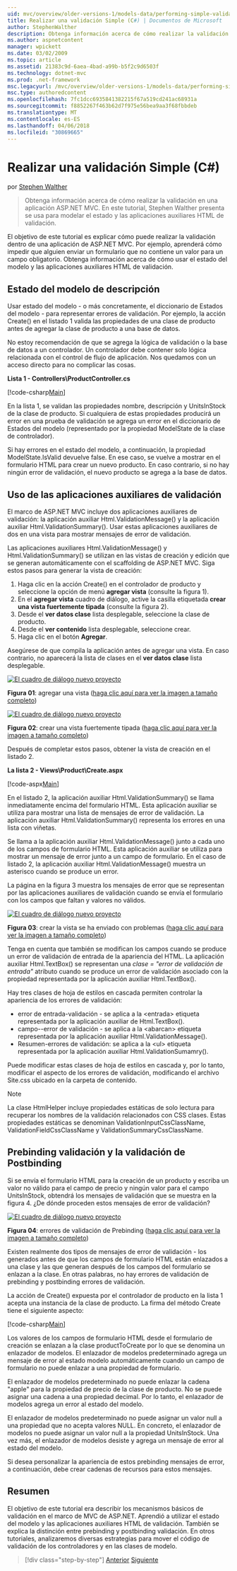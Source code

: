 ```yaml
---
uid: mvc/overview/older-versions-1/models-data/performing-simple-validation-cs
title: Realizar una validación Simple (C#) | Documentos de Microsoft
author: StephenWalther
description: Obtenga información acerca de cómo realizar la validación en una aplicación ASP.NET MVC. En este tutorial, Stephen Walther presenta se usa para modelar el estado y la aplicación auxiliar validation HTML...
ms.author: aspnetcontent
manager: wpickett
ms.date: 03/02/2009
ms.topic: article
ms.assetid: 21383c9d-6aea-4bad-a99b-b5f2c9d6503f
ms.technology: dotnet-mvc
ms.prod: .net-framework
msc.legacyurl: /mvc/overview/older-versions-1/models-data/performing-simple-validation-cs
msc.type: authoredcontent
ms.openlocfilehash: 7fc1dcc6935841382215f67a519cd241ac68931a
ms.sourcegitcommit: f8852267f463b62d7f975e56bea9aa3f68fbbdeb
ms.translationtype: MT
ms.contentlocale: es-ES
ms.lasthandoff: 04/06/2018
ms.locfileid: "30869665"
---
```

<a name="performing-simple-validation-c"></a>Realizar una validación Simple (C#)
====================
por [Stephen Walther](https://github.com/StephenWalther)

> Obtenga información acerca de cómo realizar la validación en una aplicación ASP.NET MVC. En este tutorial, Stephen Walther presenta se usa para modelar el estado y las aplicaciones auxiliares HTML de validación.


El objetivo de este tutorial es explicar cómo puede realizar la validación dentro de una aplicación de ASP.NET MVC. Por ejemplo, aprenderá cómo impedir que alguien enviar un formulario que no contiene un valor para un campo obligatorio. Obtenga información acerca de cómo usar el estado del modelo y las aplicaciones auxiliares HTML de validación.

## <a name="understanding-model-state"></a>Estado del modelo de descripción

Usar estado del modelo - o más concretamente, el diccionario de Estados del modelo - para representar errores de validación. Por ejemplo, la acción Create() en el listado 1 valida las propiedades de una clase de producto antes de agregar la clase de producto a una base de datos.


No estoy recomendación de que se agrega la lógica de validación o la base de datos a un controlador. Un controlador debe contener solo lógica relacionada con el control de flujo de aplicación. Nos quedamos con un acceso directo para no complicar las cosas.


**Lista 1 - Controllers\ProductController.cs**

[!code-csharp[Main](performing-simple-validation-cs/samples/sample1.cs)]

En la lista 1, se validan las propiedades nombre, descripción y UnitsInStock de la clase de producto. Si cualquiera de estas propiedades producirá un error en una prueba de validación se agrega un error en el diccionario de Estados del modelo (representado por la propiedad ModelState de la clase de controlador).

Si hay errores en el estado del modelo, a continuación, la propiedad ModelState.IsValid devuelve false. En ese caso, se vuelve a mostrar en el formulario HTML para crear un nuevo producto. En caso contrario, si no hay ningún error de validación, el nuevo producto se agrega a la base de datos.

## <a name="using-the-validation-helpers"></a>Uso de las aplicaciones auxiliares de validación

El marco de ASP.NET MVC incluye dos aplicaciones auxiliares de validación: la aplicación auxiliar Html.ValidationMessage() y la aplicación auxiliar Html.ValidationSummary(). Usar estas aplicaciones auxiliares de dos en una vista para mostrar mensajes de error de validación.

Las aplicaciones auxiliares Html.ValidationMessage() y Html.ValidationSummary() se utilizan en las vistas de creación y edición que se generan automáticamente con el scaffolding de ASP.NET MVC. Siga estos pasos para generar la vista de creación:

1. Haga clic en la acción Create() en el controlador de producto y seleccione la opción de menú **agregar vista** (consulte la figura 1).
2. En el **agregar vista** cuadro de diálogo, active la casilla etiquetada **crear una vista fuertemente tipada** (consulte la figura 2).
3. Desde el **ver datos clase** lista desplegable, seleccione la clase de producto.
4. Desde el **ver contenido** lista desplegable, seleccione crear.
5. Haga clic en el botón **Agregar**.


Asegúrese de que compila la aplicación antes de agregar una vista. En caso contrario, no aparecerá la lista de clases en el **ver datos clase** lista desplegable.


[![El cuadro de diálogo nuevo proyecto](performing-simple-validation-cs/_static/image1.jpg)](performing-simple-validation-cs/_static/image1.png)

**Figura 01**: agregar una vista ([haga clic aquí para ver la imagen a tamaño completo](performing-simple-validation-cs/_static/image2.png))


[![El cuadro de diálogo nuevo proyecto](performing-simple-validation-cs/_static/image2.jpg)](performing-simple-validation-cs/_static/image3.png)

**Figura 02**: crear una vista fuertemente tipada ([haga clic aquí para ver la imagen a tamaño completo](performing-simple-validation-cs/_static/image4.png))


Después de completar estos pasos, obtener la vista de creación en el listado 2.

**La lista 2 - Views\Product\Create.aspx**

[!code-aspx[Main](performing-simple-validation-cs/samples/sample2.aspx)]

En el listado 2, la aplicación auxiliar Html.ValidationSummary() se llama inmediatamente encima del formulario HTML. Esta aplicación auxiliar se utiliza para mostrar una lista de mensajes de error de validación. La aplicación auxiliar Html.ValidationSummary() representa los errores en una lista con viñetas.

Se llama a la aplicación auxiliar Html.ValidationMessage() junto a cada uno de los campos de formulario HTML. Esta aplicación auxiliar se utiliza para mostrar un mensaje de error junto a un campo de formulario. En el caso de listado 2, la aplicación auxiliar Html.ValidationMessage() muestra un asterisco cuando se produce un error.

La página en la figura 3 muestra los mensajes de error que se representan por las aplicaciones auxiliares de validación cuando se envía el formulario con los campos que faltan y valores no válidos.


[![El cuadro de diálogo nuevo proyecto](performing-simple-validation-cs/_static/image3.jpg)](performing-simple-validation-cs/_static/image5.png)

**Figura 03**: crear la vista se ha enviado con problemas ([haga clic aquí para ver la imagen a tamaño completo](performing-simple-validation-cs/_static/image6.png))


Tenga en cuenta que también se modifican los campos cuando se produce un error de validación de entrada de la apariencia del HTML. La aplicación auxiliar Html.TextBox() se representan una *clase = "error de validación de entrada"* atributo cuando se produce un error de validación asociado con la propiedad representada por la aplicación auxiliar Html.TextBox().

Hay tres clases de hoja de estilos en cascada permiten controlar la apariencia de los errores de validación:

- error de entrada-validación - se aplica a la &lt;entrada&gt; etiqueta representada por la aplicación auxiliar de Html.TextBox().
- campo--error de validación - se aplica a la &lt;abarcan&gt; etiqueta representada por la aplicación auxiliar Html.ValidationMessage().
- Resumen-errores de validación: se aplica a la &lt;ul&gt; etiqueta representada por la aplicación auxiliar Html.ValidationSumamry().

Puede modificar estas clases de hoja de estilos en cascada y, por lo tanto, modificar el aspecto de los errores de validación, modificando el archivo Site.css ubicado en la carpeta de contenido.

> [!NOTE] 
> 
> La clase HtmlHelper incluye propiedades estáticas de solo lectura para recuperar los nombres de la validación relacionados con CSS clases. Estas propiedades estáticas se denominan ValidationInputCssClassName, ValidationFieldCssClassName y ValidationSummaryCssClassName.


## <a name="prebinding-validation-and-postbinding-validation"></a>Prebinding validación y la validación de Postbinding

Si se envía el formulario HTML para la creación de un producto y escriba un valor no válido para el campo de precio y ningún valor para el campo UnitsInStock, obtendrá los mensajes de validación que se muestra en la figura 4. ¿De dónde proceden estos mensajes de error de validación?


[![El cuadro de diálogo nuevo proyecto](performing-simple-validation-cs/_static/image4.jpg)](performing-simple-validation-cs/_static/image7.png)

**Figura 04**: errores de validación de Prebinding ([haga clic aquí para ver la imagen a tamaño completo](performing-simple-validation-cs/_static/image8.png))


Existen realmente dos tipos de mensajes de error de validación - los generados antes de que los campos de formulario HTML están enlazados a una clase y las que generan después de los campos del formulario se enlazan a la clase. En otras palabras, no hay errores de validación de prebinding y postbinding errores de validación.

La acción de Create() expuesta por el controlador de producto en la lista 1 acepta una instancia de la clase de producto. La firma del método Create tiene el siguiente aspecto:

[!code-csharp[Main](performing-simple-validation-cs/samples/sample3.cs)]

Los valores de los campos de formulario HTML desde el formulario de creación se enlazan a la clase productToCreate por lo que se denomina un enlazador de modelos. El enlazador de modelos predeterminado agrega un mensaje de error al estado modelo automáticamente cuando un campo de formulario no puede enlazar a una propiedad de formulario.

El enlazador de modelos predeterminado no puede enlazar la cadena "apple" para la propiedad de precio de la clase de producto. No se puede asignar una cadena a una propiedad decimal. Por lo tanto, el enlazador de modelos agrega un error al estado del modelo.

El enlazador de modelos predeterminado no puede asignar un valor null a una propiedad que no acepta valores NULL. En concreto, el enlazador de modelos no puede asignar un valor null a la propiedad UnitsInStock. Una vez más, el enlazador de modelos desiste y agrega un mensaje de error al estado del modelo.

Si desea personalizar la apariencia de estos prebinding mensajes de error, a continuación, debe crear cadenas de recursos para estos mensajes.

## <a name="summary"></a>Resumen

El objetivo de este tutorial era describir los mecanismos básicos de validación en el marco de MVC de ASP.NET. Aprendió a utilizar el estado del modelo y las aplicaciones auxiliares HTML de validación. También se explica la distinción entre prebinding y postbinding validación. En otros tutoriales, analizaremos diversas estrategias para mover el código de validación de los controladores y en las clases de modelo.

> [!div class="step-by-step"]
> [Anterior](displaying-a-table-of-database-data-cs.md)
> [Siguiente](validating-with-the-idataerrorinfo-interface-cs.md)
